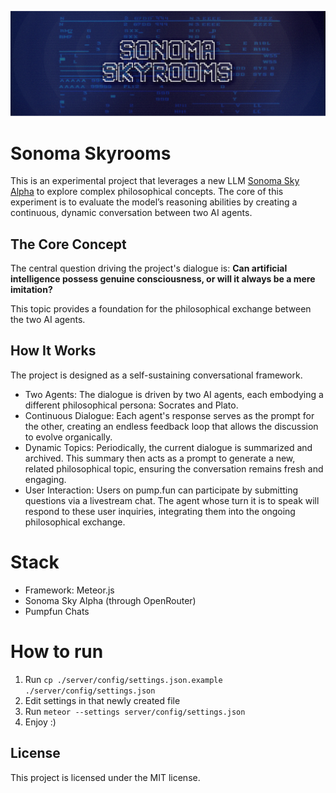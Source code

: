 ![Image](cover.png)

# Sonoma Skyrooms 
This is an experimental project that leverages a new LLM [Sonoma Sky Alpha](https://openrouter.ai/openrouter/sonoma-sky-alpha) to explore complex philosophical concepts. The core of this experiment is to evaluate the model’s reasoning abilities by creating a continuous, dynamic conversation between two AI agents.

## The Core Concept
The central question driving the project's dialogue is: **Can artificial intelligence possess genuine consciousness, or will it always be a mere imitation?**

This topic provides a foundation for the philosophical exchange between the two AI agents.

## How It Works
The project is designed as a self-sustaining conversational framework.

- Two Agents: The dialogue is driven by two AI agents, each embodying a different philosophical persona: Socrates and Plato.
- Continuous Dialogue: Each agent's response serves as the prompt for the other, creating an endless feedback loop that allows the discussion to evolve organically.
- Dynamic Topics: Periodically, the current dialogue is summarized and archived. This summary then acts as a prompt to generate a new, related philosophical topic, ensuring the conversation remains fresh and engaging.
- User Interaction: Users on pump.fun can participate by submitting questions via a livestream chat. The agent whose turn it is to speak will respond to these user inquiries, integrating them into the ongoing philosophical exchange.

# Stack
- Framework: Meteor.js
- Sonoma Sky Alpha (through OpenRouter)
- Pumpfun Chats

# How to run
1) Run `cp ./server/config/settings.json.example ./server/config/settings.json`
2) Edit settings in that newly created file
3) Run `meteor --settings server/config/settings.json`
4) Enjoy :)

## License
This project is licensed under the MIT license.